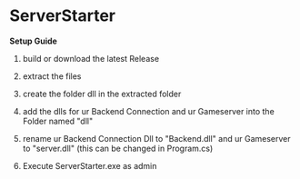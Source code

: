 # ServerStarter


**Setup Guide**

1. build or download the latest Release

2. extract the files

3. create the folder dll in the extracted folder

4. add the dlls for ur Backend Connection and ur Gameserver into the Folder named "dll"

5. rename ur Backend Connection Dll to "Backend.dll" and ur Gameserver to "server.dll" (this can be changed in Program.cs)

6. Execute ServerStarter.exe as admin
